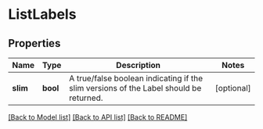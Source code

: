 # ListLabels

## Properties
Name | Type | Description | Notes
------------ | ------------- | ------------- | -------------
**slim** | **bool** | A true/false boolean indicating if the slim versions of the Label should be returned. | [optional] 

[[Back to Model list]](../../README.md#documentation-for-models) [[Back to API list]](../../README.md#documentation-for-api-endpoints) [[Back to README]](../../README.md)


